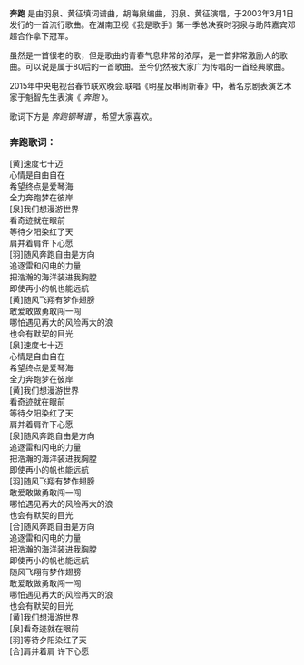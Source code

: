 

**奔跑**
是由羽泉、黄征填词谱曲，胡海泉编曲，羽泉、黄征演唱，于2003年3月1日发行的一首流行歌曲。在湖南卫视《我是歌手》第一季总决赛时羽泉与助阵嘉宾邓超合作拿下冠军。  
  
虽然是一首很老的歌，但是歌曲的青春气息非常的浓厚，是一首非常激励人的歌曲。可以说是属于80后的一首歌曲。至今仍然被大家广为传唱的一首经典歌曲。  
  
2015年中央电视台春节联欢晚会.联唱《明星反串闹新春》中，著名京剧表演艺术家于魁智先生表演《 _奔跑_ 》。  
  
歌词下方是 _奔跑钢琴谱_ ，希望大家喜欢。

### 奔跑歌词：

[黄]速度七十迈  
心情是自由自在  
希望终点是爱琴海  
全力奔跑梦在彼岸  
[泉]我们想漫游世界  
看奇迹就在眼前  
等待夕阳染红了天  
肩并着肩许下心愿  
[羽]随风奔跑自由是方向  
追逐雷和闪电的力量  
把浩瀚的海洋装进我胸膛  
即使再小的帆也能远航  
[黄]随风飞翔有梦作翅膀  
敢爱敢做勇敢闯一闯  
哪怕遇见再大的风险再大的浪  
也会有默契的目光  
[泉]速度七十迈  
心情是自由自在  
希望终点是爱琴海  
全力奔跑梦在彼岸  
[黄]我们想漫游世界  
看奇迹就在眼前  
等待夕阳染红了天  
肩并着肩许下心愿  
[泉]随风奔跑自由是方向  
追逐雷和闪电的力量  
把浩瀚的海洋装进我胸膛  
即使再小的帆也能远航  
[羽]随风飞翔有梦作翅膀  
敢爱敢做勇敢闯一闯  
哪怕遇见再大的风险再大的浪  
也会有默契的目光  
[合]随风奔跑自由是方向  
追逐雷和闪电的力量  
把浩瀚的海洋装进我胸膛  
即使再小的帆也能远航  
随风飞翔有梦作翅膀  
敢爱敢做勇敢闯一闯  
哪怕遇见再大的风险再大的浪  
也会有默契的目光  
[黄]我们想漫游世界  
[泉]看奇迹就在眼前  
[羽]等待夕阳染红了天  
[合]肩并着肩 许下心愿

